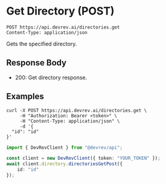 # Get Directory (POST)

```http
POST https://api.devrev.ai/directories.get
Content-Type: application/json
```

Gets the specified directory.



## Response Body

- 200: Get directory response.

## Examples

```shell
curl -X POST https://api.devrev.ai/directories.get \
     -H "Authorization: Bearer <token>" \
     -H "Content-Type: application/json" \
     -d '{
  "id": "id"
}'
```

```typescript
import { DevRevClient } from "@devrev/api";

const client = new DevRevClient({ token: "YOUR_TOKEN" });
await client.directory.directoriesGetPost({
    id: "id"
});

```